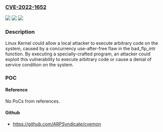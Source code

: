 ### [CVE-2022-1652](https://cve.mitre.org/cgi-bin/cvename.cgi?name=CVE-2022-1652)
![](https://img.shields.io/static/v1?label=Product&message=kernel&color=blue)
![](https://img.shields.io/static/v1?label=Version&message=Linux%20Kernel%20through%205.17.5%20&color=brightgreen)
![](https://img.shields.io/static/v1?label=Vulnerability&message=CWE-416&color=brightgreen)

### Description

Linux Kernel could allow a local attacker to execute arbitrary code on the system, caused by a concurrency use-after-free flaw in the bad_flp_intr function. By executing a specially-crafted program, an attacker could exploit this vulnerability to execute arbitrary code or cause a denial of service condition on the system.

### POC

#### Reference
No PoCs from references.

#### Github
- https://github.com/ARPSyndicate/cvemon

